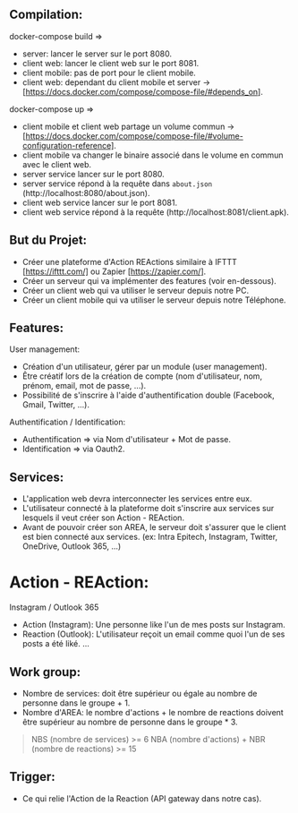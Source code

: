 ## Compilation:
  docker-compose build =>
  - server: lancer le server sur le port 8080.
  - client web: lancer le client web sur le port 8081.
  - client mobile: pas de port pour le client mobile.
  - client web: dependant du client mobile et server -> [https://docs.docker.com/compose/compose-file/#depends_on].

  docker-compose up =>
  - client mobile et client web partage un volume commun -> [https://docs.docker.com/compose/compose-file/#volume-configuration-reference].
  - client mobile va changer le binaire associé dans le volume en commun avec le client web.
  - server service lancer sur le port 8080.
  - server service répond à la requête dans `about.json` (http://localhost:8080/about.json).
  - client web service lancer sur le port 8081.
  - client web service répond à la requête (http://localhost:8081/client.apk). 

## But du Projet:
  - Créer une plateforme d'Action REActions similaire à IFTTT [https://ifttt.com/] ou Zapier [https://zapier.com/].
  - Créer un serveur qui va implémenter des features (voir en-dessous).
  - Créer un client web qui va utiliser le serveur depuis notre PC.
  - Créer un client mobile qui va utiliser le serveur depuis notre Téléphone.

## Features:
  User management:
  - Création d'un utilisateur, gérer par un module (user management).
  - Être créatif lors de la création de compte (nom d'utilisateur, nom, prénom, email, mot de passe, ...).
  - Possibilité de s'inscrire à l'aide d'authentification double (Facebook, Gmail, Twitter, ...).

  Authentification / Identification:
  - Authentification => via Nom d'utilisateur + Mot de passe.
  - Identification   => via Oauth2.

## Services:
  - L'application web devra interconnecter les services entre eux.
  - L'utilisateur connecté à la plateforme doit s'inscrire aux services sur lesquels il veut créer son Action - REAction.
  - Avant de pouvoir créer son AREA, le serveur doit s'assurer que le client est bien connecté aux services.
  (ex: Intra Epitech, Instagram, Twitter, OneDrive, Outlook 365, ...)

# Action - REAction:
  Instagram / Outlook 365
  - Action (Instagram): Une personne like l'un de mes posts sur Instagram.
  - Reaction (Outlook): L'utilisateur reçoit un email comme quoi l'un de ses posts a été liké.
  ...

## Work group:
  - Nombre de services: doit être supérieur ou égale au nombre de personne dans le groupe + 1.
  - Nombre d'AREA: le nombre d'actions + le nombre de reactions doivent être supérieur au nombre de personne dans le groupe * 3.
  > NBS (nombre de services)                           >= 6
  > NBA (nombre d'actions) + NBR (nombre de reactions) >= 15

## Trigger:
  - Ce qui relie l'Action de la Reaction (API gateway dans notre cas).
